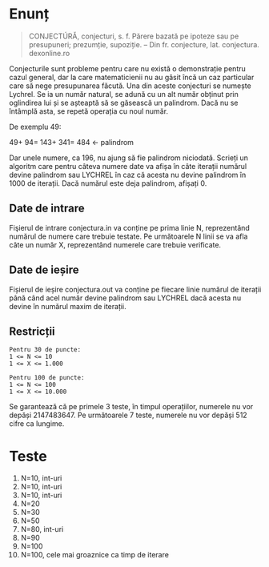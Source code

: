 # Enunț

> CONJECTÚRĂ, conjecturi, s. f. Părere bazată pe ipoteze sau pe presupuneri; prezumție, supoziție. – Din fr. conjecture, lat. conjectura.
dexonline.ro

Conjecturile sunt probleme pentru care nu există o demonstrație pentru cazul general, dar la care matematicienii nu au găsit încă un caz particular care să nege presupunarea făcută. Una din aceste conjecturi se numește Lychrel. Se ia un număr natural, se adună cu un alt număr obținut prin oglindirea lui și se așteaptă să se găsească un palindrom. Dacă nu se întâmplă asta, se repetă operația cu noul număr.

De exemplu 49:

49+
94=
143+
341=
484 <- palindrom

Dar unele numere, ca 196, nu ajung să fie palindrom niciodată. Scrieți un algoritm care pentru câteva numere date va afișa în câte iterații numărul devine palindrom sau LYCHREL în caz că acesta nu devine palindrom în 1000 de iterații. Dacă numărul este deja palindrom, afișați 0.


## Date de intrare
Fişierul de intrare conjectura.in va conține pe prima linie N, reprezentând numărul de numere care trebuie testate. Pe următoarele N linii se va afla câte un număr X, reprezentând numerele care trebuie verificate.

## Date de ieșire
Fișierul de ieșire conjectura.out va conține pe fiecare linie numărul de iterații până când acel număr devine palindrom sau LYCHREL dacă acesta nu devine în numărul maxim de iterații.

## Restricții

```
Pentru 30 de puncte:
1 <= N <= 10
1 <= X <= 1.000

Pentru 100 de puncte:
1 <= N <= 100
1 <= X <= 10.000
```

Se garantează că pe primele 3 teste, în timpul operațiilor, numerele nu vor depăși 2147483647. Pe următoarele 7 teste, numerele nu vor depăși 512 cifre ca lungime.

# Teste

1. N=10, int-uri
2. N=10, int-uri
3. N=10, int-uri
4. N=20
5. N=30
6. N=50
7. N=80, int-uri
8. N=90
9. N=100
10. N=100, cele mai groaznice ca timp de iterare
